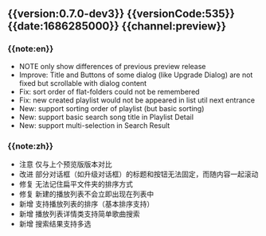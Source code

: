 ## {{version:0.7.0-dev3}} {{versionCode:535}} {{date:1686285000}} {{channel:preview}}

### {{note:en}}
- NOTE   only show differences of previous preview release 
- Improve: Title and Buttons of some dialog (like Upgrade Dialog) are not fixed but scrollable with dialog content
- Fix: sort order of flat-folders could not be remembered 
- Fix: new created playlist would not be appeared in list util next entrance
- New: support sorting order of playlist (but basic sorting)
- New: support basic search song title in Playlist Detail
- New: support multi-selection in Search Result

### {{note:zh}}
- 注意   仅与上个预览版版本对比
- 改进 部分对话框（如升级对话框）的标题和按钮无法固定，而随内容一起滚动
- 修复 无法记住扁平文件夹的排序方式
- 修复 新建的播放列表不会立即出现在列表中
- 新增 支持播放列表的排序（基本排序支持）
- 新增 播放列表详情类支持简单歌曲搜索
- 新增 搜索结果支持多选